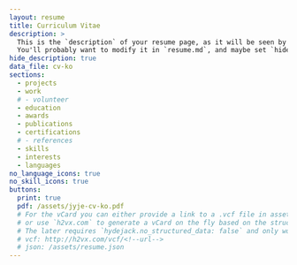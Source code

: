 ```yaml
---
layout: resume
title: Curriculum Vitae
description: >
  This is the `description` of your resume page, as it will be seen by search engines.
  You'll probably want to modify it in `resume.md`, and maybe set `hide_description` to `true` in the front matter.
hide_description: true
data_file: cv-ko
sections:
  - projects
  - work
  # - volunteer
  - education
  - awards
  - publications
  - certifications
  # - references
  - skills
  - interests
  - languages
no_language_icons: true
no_skill_icons: true
buttons:
  print: true
  pdf: /assets/jyje-cv-ko.pdf
  # For the vCard you can either provide a link to a .vcf file in assets (see `pdf` above),
  # or use `h2vx.com` to generate a vCard on the fly based on the structured data of the resume page.
  # The later requires `hydejack.no_structured_data: false` and only works once the site is deployed to a public URL.
  # vcf: http://h2vx.com/vcf/<!--url-->
  # json: /assets/resume.json
---
```

